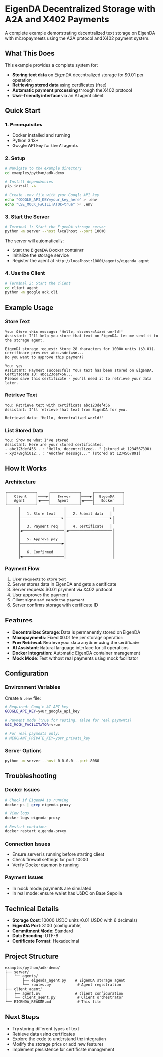 # EigenDA Decentralized Storage with A2A and X402 Payments

A complete example demonstrating decentralized text storage on EigenDA with micropayments using the A2A protocol and X402 payment system.

## What This Does

This example provides a complete system for:
- **Storing text data** on EigenDA decentralized storage for $0.01 per operation
- **Retrieving stored data** using certificates (free)
- **Automatic payment processing** through the X402 protocol
- **User-friendly interface** via an AI agent client

## Quick Start

### 1. Prerequisites
- Docker installed and running
- Python 3.13+
- Google API key for the AI agents

### 2. Setup

```bash
# Navigate to the example directory
cd examples/python/adk-demo

# Install dependencies
pip install -e .

# Create .env file with your Google API key
echo "GOOGLE_API_KEY=your_key_here" > .env
echo "USE_MOCK_FACILITATOR=true" >> .env
```

### 3. Start the Server

```bash
# Terminal 1: Start the EigenDA storage server
python -m server --host localhost --port 10000
```

The server will automatically:
- Start the EigenDA Docker container
- Initialize the storage service
- Register the agent at `http://localhost:10000/agents/eigenda_agent`

### 4. Use the Client

```bash
# Terminal 2: Start the client
cd client_agent
python -m google.adk.cli
```

## Example Usage

### Store Text
```
You: Store this message: "Hello, decentralized world!"
Assistant: I'll help you store that text on EigenDA. Let me send it to the storage agent.

EigenDA storage request: Store 28 characters for 10000 units ($0.01). 
Certificate preview: abc123def456... 
Do you want to approve this payment?

You: yes
Assistant: Payment successful! Your text has been stored on EigenDA. 
Certificate ID: abc123def456...
Please save this certificate - you'll need it to retrieve your data later.
```

### Retrieve Text
```
You: Retrieve text with certificate abc123def456
Assistant: I'll retrieve that text from EigenDA for you.

Retrieved data: "Hello, decentralized world!"
```

### List Stored Data
```
You: Show me what I've stored
Assistant: Here are your stored certificates:
- abc123def456...: "Hello, decentralized..." (stored at 1234567890)
- xyz789ghi012...: "Another message..." (stored at 1234567891)
```

## How It Works

### Architecture
```
┌─────────────┐     ┌─────────────┐     ┌─────────────┐
│   Client    │────▶│   Server    │────▶│  EigenDA    │
│   Agent     │◀────│   Agent     │◀────│   Docker    │
└─────────────┘     └─────────────┘     └─────────────┘
      │                    │                     │
      │   1. Store text    │   2. Submit data   │
      │───────────────────▶│────────────────────▶│
      │                    │                     │
      │   3. Payment req   │   4. Certificate   │
      │◀───────────────────│◀────────────────────│
      │                    │                     │
      │   5. Approve pay   │                     │
      │───────────────────▶│                     │
      │                    │                     │
      │   6. Confirmed     │                     │
      │◀───────────────────│                     │
```

### Payment Flow
1. User requests to store text
2. Server stores data in EigenDA and gets a certificate
3. Server requests $0.01 payment via X402 protocol
4. User approves the payment
5. Client signs and sends the payment
6. Server confirms storage with certificate ID

## Features

- **Decentralized Storage**: Data is permanently stored on EigenDA
- **Micropayments**: Fixed $0.01 fee per storage operation
- **Free Retrieval**: Retrieve your data anytime using the certificate
- **AI Assistant**: Natural language interface for all operations
- **Docker Integration**: Automatic EigenDA container management
- **Mock Mode**: Test without real payments using mock facilitator

## Configuration

### Environment Variables

Create a `.env` file:

```bash
# Required: Google AI API key
GOOGLE_API_KEY=your_google_api_key

# Payment mode (true for testing, false for real payments)
USE_MOCK_FACILITATOR=true

# For real payments only:
# MERCHANT_PRIVATE_KEY=your_private_key
```

### Server Options

```bash
python -m server --host 0.0.0.0 --port 8080
```

## Troubleshooting

### Docker Issues
```bash
# Check if EigenDA is running
docker ps | grep eigenda-proxy

# View logs
docker logs eigenda-proxy

# Restart container
docker restart eigenda-proxy
```

### Connection Issues
- Ensure server is running before starting client
- Check firewall settings for port 10000
- Verify Docker daemon is running

### Payment Issues
- In mock mode: payments are simulated
- In real mode: ensure wallet has USDC on Base Sepolia

## Technical Details

- **Storage Cost**: 10000 USDC units (0.01 USDC with 6 decimals)
- **EigenDA Port**: 3100 (configurable)
- **Commitment Mode**: Standard
- **Data Encoding**: UTF-8
- **Certificate Format**: Hexadecimal

## Project Structure

```
examples/python/adk-demo/
├── server/
│   └── agents/
│       ├── eigenda_agent.py    # EigenDA storage agent
│       └── routes.py            # Agent registration
├── client_agent/
│   ├── agent.py                # Client configuration
│   └── client_agent.py          # Client orchestrator
└── EIGENDA_README.md            # This file
```

## Next Steps

- Try storing different types of text
- Retrieve data using certificates
- Explore the code to understand the integration
- Modify the storage price or add new features
- Implement persistence for certificate management
